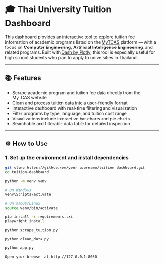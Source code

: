 # 🎓 Thai University Tuition Dashboard

This dashboard provides an interactive tool to explore tuition fee information of academic programs listed on the [MyTCAS](https://course.mytcas.com/) platform — with a focus on **Computer Engineering**, **Artificial Intelligence Engineering**, and related programs. Built with [Dash by Plotly](https://dash.plotly.com/), this tool is especially useful for high school students who plan to apply to universities in Thailand.

---

## 📚 Features

- Scrape academic program and tuition fee data directly from the MyTCAS website
- Clean and process tuition data into a user-friendly format
- Interactive dashboard with real-time filtering and visualization
- Filter programs by type, language, and tuition cost range
- Visualizations include interactive bar charts and pie charts
- Searchable and filterable data table for detailed inspection

---

## ⚙️ How to Use

### 1. Set up the environment and install dependencies

```bash
git clone https://github.com/your-username/tuition-dashboard.git
cd tuition-dashboard

python -m venv venv

# On Windows
venv\Scripts\activate

# On macOS/Linux
source venv/bin/activate

pip install -r requirements.txt
playwright install

python scrape_tuition.py

python clean_data.py

python app.py

Open your browser at http://127.0.0.1:8050